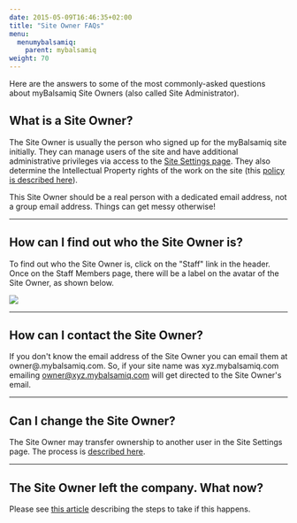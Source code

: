 ```yaml
---
date: 2015-05-09T16:46:35+02:00
title: "Site Owner FAQs"
menu:
  menumybalsamiq:
    parent: mybalsamiq
weight: 70
---
```


Here are the answers to some of the most commonly-asked questions about myBalsamiq Site Owners (also called Site Administrator).

## What is a Site Owner? 

The Site Owner is usually the person who signed up for the myBalsamiq site initially. They can manage users of the site and have additional administrative privileges via access to the [Site Settings page](https://docs.balsamiq.com/mybalsamiq/sitesettings/). They also determine the Intellectual Property rights of the work on the site (this [policy is described here](http://support.balsamiq.com/customer/portal/articles/174898#wireframesip)).

This Site Owner should be a real person with a dedicated email address, not a group email address. Things can get messy otherwise!

* * *

## How can I find out who the Site Owner is? 

To find out who the Site Owner is, click on the "Staff" link in the header. Once on the Staff Members page, there will be a label on the avatar of the Site Owner, as shown below.

![](https://media.balsamiq.com/img/support/docs/myb/site-owner.png)

* * *

## How can I contact the Site Owner? 

If you don't know the email address of the Site Owner you can email them at owner@<your mybalsamiq subdomain>.mybalsamiq.com. So, if your site name was xyz.mybalsamiq.com emailing owner@xyz.mybalsamiq.com will get directed to the Site Owner's email.

* * *

## Can I change the Site Owner? 

The Site Owner may transfer ownership to another user in the Site Settings page. The process is [described here](http://support.balsamiq.com/customer/portal/articles/231911#administration).

* * *

## The Site Owner left the company. What now? 

Please see [this article](/mybalsamiq/siteownerleft/) describing the steps to take if this happens.

